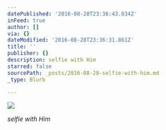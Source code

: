 ```yaml
---
datePublished: '2016-08-28T23:36:43.834Z'
inFeed: true
author: []
via: {}
dateModified: '2016-08-28T23:36:31.861Z'
title: ''
publisher: {}
description: selfie with Him
starred: false
sourcePath: _posts/2016-08-28-selfie-with-him.md
_type: Blurb

---
```

![](https://the-grid-user-content.s3-us-west-2.amazonaws.com/f3ee4f8a-e3ec-4647-8553-9f0846611345.jpg)

_selfie with Him_